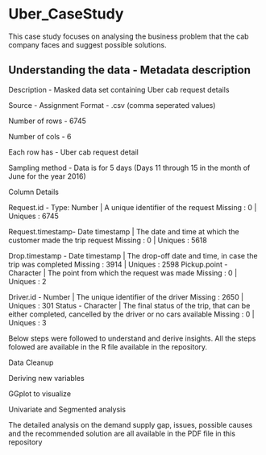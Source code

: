 # Uber_CaseStudy

This case study focuses on analysing the business problem that the cab company faces and suggest possible solutions. 


                                                                            
##              Understanding the data - Metadata  description               

Description     - Masked data set containing Uber cab request details
 
Source          - Assignment 
Format          - .csv (comma seperated values)
 
Number of rows  - 6745
 
Number of cols  - 6
 
Each row has    - Uber cab request detail
 
Sampling method - Data is for 5 days (Days 11 through 15 in the month of June for the year 2016) 

 
Column Details
 
Request.id       - Type: Number   | A unique identifier of the request 
                                              Missing : 0    | Uniques : 6745

Request.timestamp- Date timestamp | The date and time at which the customer made the trip request
                    Missing : 0    | Uniques : 5618
 
Drop.timestamp   - Date timestamp | The drop-off date and time, in case the trip was completed 
                      Missing : 3914 | Uniques : 2598
Pickup.point     - Character      | The point from which the request was made
                                        Missing : 0    | Uniques : 2

Driver.id        - Number         | The unique identifier of the driver
                                              Missing : 2650 | Uniques : 301 
Status           - Character      | The final status of the trip, that  can be either completed, cancelled by the driver or no cars available
                    Missing : 0    | Uniques : 3

                                                                          




Below steps were followed to understand and derive insights. 
All the steps folowed are available in the R file available in the repository. 

  Data Cleanup
  
  Deriving new variables
  
  GGplot to visualize
  
  Univariate and Segmented analysis

The detailed analysis on the demand supply gap, issues, possible causes and the recommended solution are all available in the PDF file in this repository







